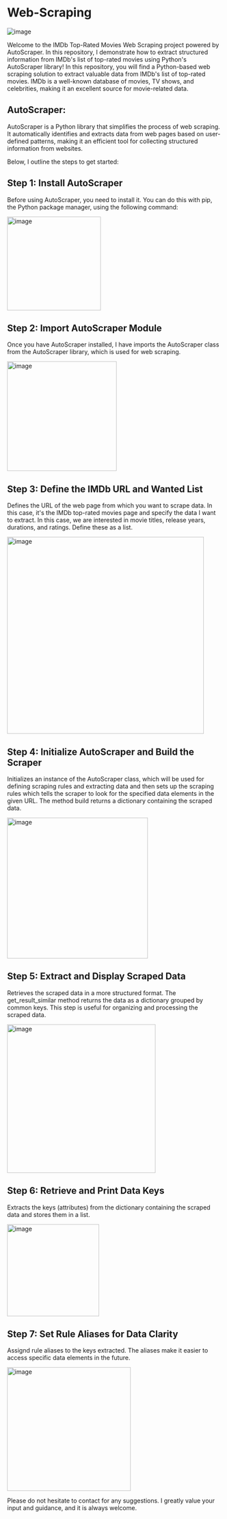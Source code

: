 # Web-Scraping
![image](https://github.com/aashok30/Web-Scraping/assets/101622691/be94994e-9b7f-47ee-a447-7f135ebba281)

Welcome to the IMDb Top-Rated Movies Web Scraping project powered by AutoScraper. In this repository, I demonstrate how to extract structured information from IMDb's list of top-rated movies using Python's AutoScraper library! In this repository, you will find a Python-based web scraping solution to extract valuable data from IMDb's list of top-rated movies. IMDb is a well-known database of movies, TV shows, and celebrities, making it an excellent source for movie-related data.

## AutoScraper:
AutoScraper is a Python library that simplifies the process of web scraping. It automatically identifies and extracts data from web pages based on user-defined patterns, making it an efficient tool for collecting structured information from websites.

Below, I outline the steps to get started:

## Step 1: Install AutoScraper
Before using AutoScraper, you need to install it. You can do this with pip, the Python package manager, using the following command:

<img width="219" alt="image" src="https://github.com/aashok30/Web-Scraping/assets/101622691/caf86f14-37c3-465f-b8e2-74e802791ab8">

## Step 2: Import AutoScraper Module
Once you have AutoScraper installed, I have imports the AutoScraper class from the AutoScraper library, which is used for web scraping.


<img width="256" alt="image" src="https://github.com/aashok30/Web-Scraping/assets/101622691/5e28b5f2-8fcc-4248-ab8d-3a5932786fb1">

## Step 3: Define the IMDb URL and Wanted List
Defines the URL of the web page from which you want to scrape data. In this case, it's the IMDb top-rated movies page and specify the data I want to extract. In this case, we are interested in movie titles, release years, durations, and ratings. Define these as a list.

<img width="460" alt="image" src="https://github.com/aashok30/Web-Scraping/assets/101622691/5cb6d80a-d094-4b44-915d-02ccb2714229">

## Step 4: Initialize AutoScraper and Build the Scraper
Initializes an instance of the AutoScraper class, which will be used for defining scraping rules and extracting data and then sets up the scraping rules which tells the scraper to look for the specified data elements in the given URL. The method build returns a dictionary containing the scraped data.

<img width="329" alt="image" src="https://github.com/aashok30/Web-Scraping/assets/101622691/c349003f-9664-4d5f-8ab2-648c17f325db">

## Step 5: Extract and Display Scraped Data
Retrieves the scraped data in a more structured format. The get_result_similar method returns the data as a dictionary grouped by common keys. This step is useful for organizing and processing the scraped data.

<img width="347" alt="image" src="https://github.com/aashok30/Web-Scraping/assets/101622691/bf1cede7-09cb-47d9-855e-cf9ba3e60b8f">

## Step 6: Retrieve and Print Data Keys
Extracts the keys (attributes) from the dictionary containing the scraped data and stores them in a list.

<img width="215" alt="image" src="https://github.com/aashok30/Web-Scraping/assets/101622691/37587253-59af-47bd-a77e-0af38a9853a2">

## Step 7: Set Rule Aliases for Data Clarity
Assignd rule aliases to the keys extracted. The aliases make it easier to access specific data elements in the future.

<img width="289" alt="image" src="https://github.com/aashok30/Web-Scraping/assets/101622691/981bb159-3e48-4077-b4c7-6eb22f08b40c">


Please do not hesitate to contact for any suggestions. I greatly value your input and guidance, and it is always welcome.
